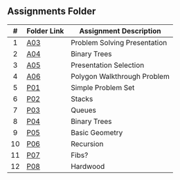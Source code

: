  ##  Assignments Folder
 |   #   | Folder Link | Assignment Description |
 | :---: | ----------- | ---------------------- |
 |   1   |<a href="https://github.com/LandenSJones/4883-Programming_Techniques-Jones/tree/master/Assignments/A03">A03</a>|Problem Solving Presentation|
 |   2   |<a href="https://github.com/LandenSJones/4883-Programming_Techniques-Jones/tree/master/Assignments/A04">A04</a>|Binary Trees|
 |   3   |<a href="https://github.com/LandenSJones/4883-Programming_Techniques-Jones/tree/master/Assignments/A05">A05</a>|Presentation Selection|
 |   4   |<a href="https://github.com/LandenSJones/4883-Programming_Techniques-Jones/tree/master/Assignments/A06">A06</a>|Polygon Walkthrough Problem|
 |   5   |<a href="https://github.com/LandenSJones/4883-Programming_Techniques-Jones/tree/master/Assignments/P01">P01</a>|Simple Problem Set|
 |   6   |<a href="https://github.com/LandenSJones/4883-Programming_Techniques-Jones/tree/master/Assignments/P02">P02</a>|Stacks|
 |   7   |<a href="https://github.com/LandenSJones/4883-Programming_Techniques-Jones/tree/master/Assignments/P03">P03</a>|Queues|
 |   8   |<a href="https://github.com/LandenSJones/4883-Programming_Techniques-Jones/tree/master/Assignments/P04">P04</a>|Binary Trees|
 |   9   |<a href="https://github.com/LandenSJones/4883-Programming_Techniques-Jones/tree/master/Assignments/P05">P05</a>|Basic Geometry|
 |   10   |<a href="https://github.com/LandenSJones/4883-Programming_Techniques-Jones/tree/master/Assignments/P06">P06</a>|Recursion|
 |   11   |<a href="https://github.com/LandenSJones/4883-Programming_Techniques-Jones/tree/master/Assignments/P07">P07</a>|Fibs?|
 |   12   |<a href="https://github.com/LandenSJones/4883-Programming_Techniques-Jones/tree/master/Assignments/P08">P08</a>|Hardwood|